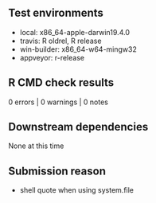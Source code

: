 ## Test environments
* local: x86_64-apple-darwin19.4.0
* travis: R oldrel, R release
* win-builder: x86_64-w64-mingw32
* appveyor: r-release

## R CMD check results
0 errors | 0 warnings | 0 notes

## Downstream dependencies
None at this time

## Submission reason
* shell quote when using system.file
